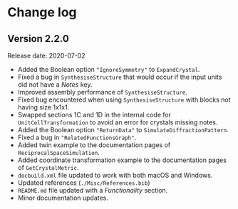 # Change log

## Version 2.2.0

Release date: 2020-07-02

- Added the Boolean option `"IgnoreSymmetry"` to `ExpandCrystal`.
- Fixed a bug in `SynthesiseStructure` that would occur if the input units did not have a *Notes* key.
- Improved assembly performance of `SynthesiseStructure`.
- Fixed bug encountered when using `SynthesiseStructure` with blocks not having size 1x1x1.
- Swapped sections 1C and 1D in the internal code for `UnitCellTransformation` to avoid an error for crystals missing notes.
- Added the Boolean option `"ReturnData"` to `SimulateDiffractionPattern`.
- Fixed a bug in `"RelatedFunctionsGraph"`.
- Added twin example to the documentation pages of `ReciprocalSpaceSimulation`.
- Added coordinate transformation example to the documentation pages of `GetCrystalMetric`.
- `docbuild.xml` file updated to work with both macOS and Windows.
- Updated references (`./Misc/References.bib`)
- `README.md` file updated with a *Functionality* section.
- Minor documentation updates.
